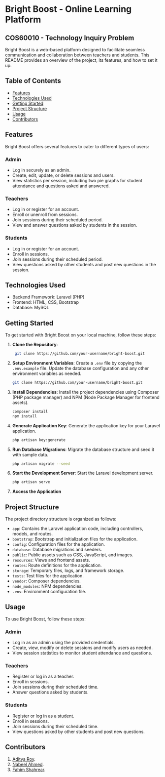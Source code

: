 # Bright Boost - Online Learning Platform
## COS60010 - Technology Inquiry Problem

Bright Boost is a web-based platform designed to facilitate seamless communication and collaboration between teachers and students. This README provides an overview of the project, its features, and how to set it up.

## Table of Contents

- [Features](#features)
- [Technologies Used](#technologies-used)
- [Getting Started](#getting-started)
- [Project Structure](#project-structure)
- [Usage](#usage)
- [Contributors](#contributing)

## Features

Bright Boost offers several features to cater to different types of users:

### Admin

- Log in securely as an admin.
- Create, edit, update, or delete sessions and users.
- View statistics per session, including two pie graphs for student attendance and questions asked and answered.

### Teachers

- Log in or register for an account.
- Enroll or unenroll from sessions.
- Join sessions during their scheduled period.
- View and answer questions asked by students in the session.

### Students

- Log in or register for an account.
- Enroll in sessions.
- Join sessions during their scheduled period.
- View questions asked by other students and post new questions in the session.

## Technologies Used

- Backend Framework: Laravel (PHP)
- Frontend: HTML, CSS, Bootstrap
- Database: MySQL

## Getting Started

To get started with Bright Boost on your local machine, follow these steps:

1. **Clone the Repository**:
   ```bash
    git clone https://github.com/your-username/bright-boost.git
    ```
    
2. **Setup Environment Variables**:
   Create a `.env` file by copying the `.env.example` file. Update the database configuration and any other environment variables as needed.
   ```bash
   git clone https://github.com/your-username/bright-boost.git
   ```
    
3. **Install Dependencies**:
   Install the project dependencies using Composer (PHP package manager) and NPM (Node Package Manager for frontend assets).
   ```bash
   composer install
   npm install
   ```
   
4. **Generate Application Key**:
   Generate the application key for your Laravel application.
   ```bash
   php artisan key:generate
   ```

5. **Run Database Migrations**:
   Migrate the database structure and seed it with sample data.
   ```bash
   php artisan migrate --seed
   ```

6. **Start the Development Server**:
   Start the Laravel development server.

   ```bash
   php artisan serve
   ```

7. **Access the Application**

## Project Structure

The project directory structure is organized as follows:

- `app`: Contains the Laravel application code, including controllers, models, and routes.
- `bootstrap`: Bootstrap and initialization files for the application.
- `config`: Configuration files for the application.
- `database`: Database migrations and seeders.
- `public`: Public assets such as CSS, JavaScript, and images.
- `resources`: Views and frontend assets.
- `routes`: Route definitions for the application.
- `storage`: Temporary files, logs, and framework storage.
- `tests`: Test files for the application.
- `vendor`: Composer dependencies.
- `node_modules`: NPM dependencies.
- `.env`: Environment configuration file.

## Usage

To use Bright Boost, follow these steps:

### Admin

- Log in as an admin using the provided credentials.
- Create, view, modify or delete sessions and modify users as needed.
- View session statistics to monitor student attendance and questions.

### Teachers

- Register or log in as a teacher.
- Enroll in sessions.
- Join sessions during their scheduled time.
- Answer questions asked by students.

### Students

- Register or log in as a student.
- Enroll in sessions.
- Join sessions during their scheduled time.
- View questions asked by other students and post new questions.

## Contributors

1. [Aditya Roy](https://github.com/CodenameCypher).
2. [Nabeel Ahmed](https://github.com/nabSwin99).
3. [Fahim Shahrear](https://github.com/FahimShahrear).



